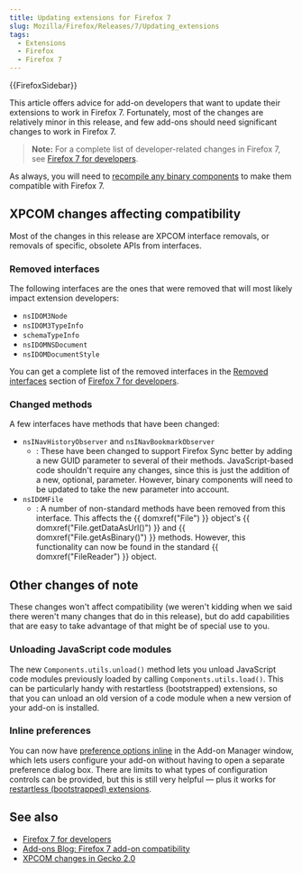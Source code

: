 ```yaml
---
title: Updating extensions for Firefox 7
slug: Mozilla/Firefox/Releases/7/Updating_extensions
tags:
  - Extensions
  - Firefox
  - Firefox 7
---
```


{{FirefoxSidebar}}

This article offers advice for add-on developers that want to update their extensions to work in Firefox 7. Fortunately, most of the changes are relatively minor in this release, and few add-ons should need significant changes to work in Firefox 7.

> **Note:** For a complete list of developer-related changes in Firefox 7, see [Firefox 7 for developers](/en-US/docs/Mozilla/Firefox/Releases/7).

As always, you will need to [recompile any binary components](/en-US/docs/Mozilla/Developer_guide/Interface_Compatibility#binary_interfaces) to make them compatible with Firefox 7.

## XPCOM changes affecting compatibility

Most of the changes in this release are XPCOM interface removals, or removals of specific, obsolete APIs from interfaces.

### Removed interfaces

The following interfaces are the ones that were removed that will most likely impact extension developers:

- `nsIDOM3Node`
- `nsIDOM3TypeInfo`
- `schemaTypeInfo`
- `nsIDOMNSDocument`
- `nsIDOMDocumentStyle`

You can get a complete list of the removed interfaces in the [Removed interfaces](/en-US/docs/Mozilla/Firefox/Releases/7#removed_interfaces) section of [Firefox 7 for developers](/en-US/docs/Mozilla/Firefox/Releases/7).

### Changed methods

A few interfaces have methods that have been changed:

- `nsINavHistoryObserver` and `nsINavBookmarkObserver`
  - : These have been changed to support Firefox Sync better by adding a new GUID parameter to several of their methods. JavaScript-based code shouldn't require any changes, since this is just the addition of a new, optional, parameter. However, binary components will need to be updated to take the new parameter into account.
- `nsIDOMFile`
  - : A number of non-standard methods have been removed from this interface. This affects the {{ domxref("File") }} object's {{ domxref("File.getDataAsUrl()") }} and {{ domxref("File.getAsBinary()") }} methods. However, this functionality can now be found in the standard {{ domxref("FileReader") }} object.

## Other changes of note

These changes won't affect compatibility (we weren't kidding when we said there weren't many changes that do in this release), but do add capabilities that are easy to take advantage of that might be of special use to you.

### Unloading JavaScript code modules

The new `Components.utils.unload()` method lets you unload JavaScript code modules previously loaded by calling `Components.utils.load()`. This can be particularly handy with restartless (bootstrapped) extensions, so that you can unload an old version of a code module when a new version of your add-on is installed.

### Inline preferences

You can now have [preference options inline](/en-US/docs/Extensions/Inline_Options) in the Add-on Manager window, which lets users configure your add-on without having to open a separate preference dialog box. There are limits to what types of configuration controls can be provided, but this is still very helpful — plus it works for [restartless (bootstrapped) extensions](/en-US/docs/Extensions/Bootstrapped_extensions).

## See also

- [Firefox 7 for developers](/en-US/docs/Mozilla/Firefox/Releases/7)
- [Add-ons Blog: Firefox 7 add-on compatibility](https://blog.mozilla.org/addons/2011/07/19/firefox-7-compat-looking-to-8/)
- [XPCOM changes in Gecko 2.0](/en-US/docs/XPCOM/XPCOM_changes_in_Gecko_2.0)
